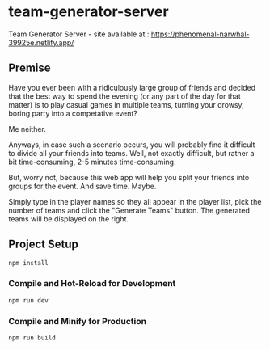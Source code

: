 # team-generator-server

Team Generator Server - site available at : https://phenomenal-narwhal-39925e.netlify.app/

## Premise

Have you ever been with a ridiculously large group of friends and decided that the best way to spend the evening (or any part of the day for that matter) is to play casual games in multiple teams, turning your drowsy, boring party into a competative event?

Me neither.

Anyways, in case such a scenario occurs, you will probably find it difficult to divide all your friends into teams. Well, not exactly difficult, but rather a bit time-consuming, 2-5 minutes time-consuming.

But, worry not, because this web app will help you split your friends into groups for the event. And save time. Maybe.

Simply type in the player names so they all appear in the player list, pick the number of teams and click the "Generate Teams" button. The generated teams will be displayed on the right.

## Project Setup

```sh
npm install
```

### Compile and Hot-Reload for Development

```sh
npm run dev
```

### Compile and Minify for Production

```sh
npm run build
```

